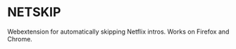 NETSKIP
=======

Webextension for automatically skipping Netflix intros. Works on Firefox and Chrome.
